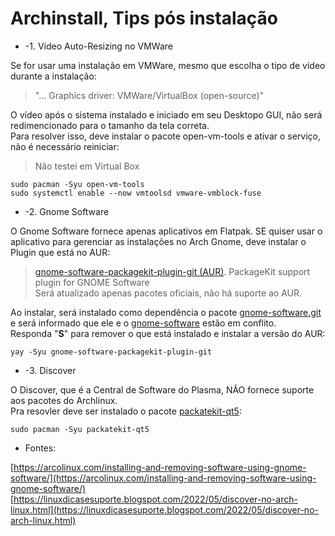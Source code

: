 # Archinstall, Tips pós instalação  

- -1.  Vídeo Auto-Resizing no VMWare  

Se for usar uma instalação em VMWare, mesmo que escolha o tipo de vídeo durante a instalação:  

>"... Graphics driver: VMWare/VirtualBox (open-source)"  

O vídeo após o sistema instalado e iniciado em seu Desktopo GUI, não será redimencionado para o tamanho da tela correta.  
Para resolver isso, deve instalar o pacote open-vm-tools e ativar o serviço, não é necessário reiniciar:  
>Não testei em Virtual Box  

```
sudo pacman -Syu open-vm-tools
sudo systemctl enable --now vmtoolsd vmware-vmblock-fuse
```

- -2. Gnome Software

O Gnome Software fornece apenas aplicativos em Flatpak. SE quiser usar o aplicativo para gerenciar as instalações no Arch Gnome, deve instalar o Plugin que está no AUR:  

>[gnome-software-packagekit-plugin-git (AUR)](https://aur.archlinux.org/packages/gnome-software-packagekit-plugin-git). PackageKit support plugin for GNOME Software  
>Será atualizado apenas pacotes oficiais, não há suporte ao AUR.  

Ao instalar, será instalado como dependência o pacote [gnome-software.git](https://aur.archlinux.org/packages/gnome-software-git) e será informado que ele e o [gnome-software](https://archlinux.org/packages/?sort=&q=gnome-software) estão em conflito.  
Responda "**S**" para remover o que está instalado e instalar a versão do AUR:

```
yay -Syu gnome-software-packagekit-plugin-git
```
- -3. Discover

O Discover, que é a Central de Software do Plasma, NÃO fornece suporte aos pacotes do Archlinux.  
Pra resovler deve ser instalado o pacote [packatekit-qt5](https://archlinux.org/packages/?sort=&q=packagekit-qt5):  

```
sudo pacman -Syu packatekit-qt5
```

* Fontes:

[https://arcolinux.com/installing-and-removing-software-using-gnome-software/](https://arcolinux.com/installing-and-removing-software-using-gnome-software/)  
[https://linuxdicasesuporte.blogspot.com/2022/05/discover-no-arch-linux.html](https://linuxdicasesuporte.blogspot.com/2022/05/discover-no-arch-linux.html)


